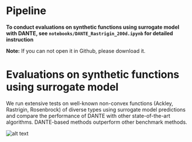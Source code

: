 # Pipeline

**To conduct evaluations on synthetic functions using surrogate model with DANTE, see `notebooks/DANTE_Rastrigin_200d.ipynb` for detailed instruction**

**Note:** If you can not open it in Github, please download it.


# Evaluations on synthetic functions using surrogate model

We run extensive tests on well-known non-convex functions (Ackley, Rastrigin, Rosenbrock) of diverse types using surrogate model predictions and compare the performance of DANTE with other state-of-the-art algorithms. DANTE-based methods outperform other benchmark methods.

![alt text](https://github.com/Bop2000/DANTE/blob/main/assets/figure_3.png)
